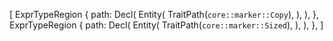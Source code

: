 [
    ExprTypeRegion {
        path: Decl(
            Entity(
                TraitPath(`core::marker::Copy`),
            ),
        ),
    },
    ExprTypeRegion {
        path: Decl(
            Entity(
                TraitPath(`core::marker::Sized`),
            ),
        ),
    },
]
